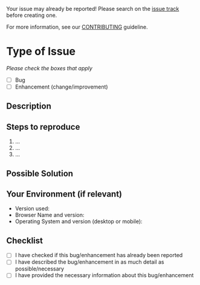 Your issue may already be reported!
Please search on the [issue track](../) before creating one.

For more information, see our [CONTRIBUTING](CONTRIBUTING.md) guideline.

# Type of Issue

_Please check the boxes that apply_

- [ ] Bug
- [ ] Enhancement (change/improvement)

## Description

<!--- If describing a bug, tell us what happens instead of the expected behavior. -->
<!--- What were you doing when it happened? -->
<!--- If suggesting an enhancement, explain the difference from current behavior -->

## Steps to reproduce

<!--- Provide a link to a live example, or a set of steps to -->
<!--- reproduce this bug. Include code/screenshots/links if relevant -->

1. ...
2. ...
3. ...

## Possible Solution

<!--- Not obligatory, but suggest a fix/reason for the bug, -->
<!--- or ideas how to implement the addition or change -->

## Your Environment (if relevant)

<!--- Include as many relevant details about the environment you experienced the bug in -->

- Version used:
- Browser Name and version:
- Operating System and version (desktop or mobile):

## Checklist

- [ ] I have checked if this bug/enhancement has already been reported
- [ ] I have described the bug/enhancement in as much detail as possible/necessary
- [ ] I have provided the necessary information about this bug/enhancement